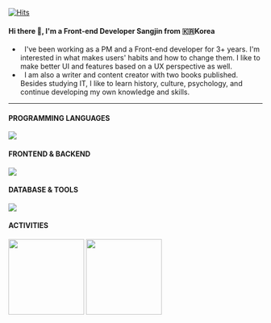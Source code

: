 [![Hits](https://hits.seeyoufarm.com/api/count/incr/badge.svg?url=https%3A%2F%2Fgithub.com%2FYoonCode&count_bg=%2379C83D&title_bg=%23555555&icon=&icon_color=%23E7E7E7&title=hits&edge_flat=false)](https://hits.seeyoufarm.com)

#### Hi there 👋, I'm a Front-end Developer Sangjin from 🇰🇷Korea 

- &nbsp; I've been working as a PM and a Front-end developer for 3+ years. I'm interested in what makes users' habits and how to change them. I like to make better UI and features based on a UX perspective as well.</br>
- &nbsp; I am also a writer and content creator with two books published. Besides studying IT, I like to learn history, culture, psychology, and continue developing my own knowledge and skills.</br>
---

<div>
  <div>
    <h4>PROGRAMMING LANGUAGES</h4>
    <img src="https://skillicons.dev/icons?i=js,ts,php" />
  </div>
  <div>
    <h4>FRONTEND & BACKEND</h4>
    <img src="https://skillicons.dev/icons?i=html,css,react,tailwind,nodejs,expressjs,wordpress,redux,nextjs" />
  </div>
  <div>
    <h4>DATABASE & TOOLS</h4>
    <img src="https://skillicons.dev/icons?i=mysql,mongodb,git,github,vscode,ps,figma,postman,netlify,vercel" />
  </div>
  <div>
    <h4>ACTIVITIES</h4>
    <img height="150px" src="https://github-readme-stats.vercel.app/api/top-langs/?username=YoonCode&layout=compact&theme=ayu-mirage&langs_count=7" />
    <img height="150px" src="https://github-readme-stats.vercel.app/api?username=YoonCode&show_icons=true&theme=ayu-mirage&hide=contribs" />
  </div>
</div>
